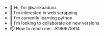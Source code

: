 - 👋 Hi, I’m @sarikaaduru
- 👀 I’m interested in web scrapping
- 🌱 I’m currently learning python
- 💞️ I’m looking to collaborate on new versions
- 📫 How to reach me ...8186875814

<!---
sarikaaduru/sarikaaduru is a ✨ special ✨ repository because its `README.md` (this file) appears on your GitHub profile.
You can click the Preview link to take a look at your changes.
--->
